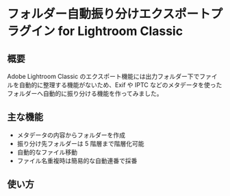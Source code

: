 # フォルダー自動振り分けエクスポートプラグイン for Lightroom Classic

## 概要

Adobe Lightroom Classic のエクスポート機能には出力フォルダー下でファイルを自動的に整理する機能がないため、Exif や IPTC などのメタデータを使ったフォルダーへ自動的に振り分ける機能を作ってみました。

## 主な機能

- メタデータの内容からフォルダーを作成
- 振り分け先フォルダーは 5 階層まで階層化可能
- 自動的なファイル移動
- ファイル名重複時は簡易的な自動連番で採番

## 使い方
